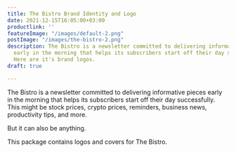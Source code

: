 ```yaml
---
title: The Bistro Brand Identity and Logo
date: 2021-12-15T16:05:00+03:00
productlink: ''
featureImage: "/images/default-2.png"
postImage: "/images/the-bistro-2.png"
description: The Bistro is a newsletter committed to delivering informative pieces
  early in the morning that helps its subscribers start off their day successfully.
  Here are it's brand logos.
draft: true

---
```

The Bistro is a newsletter committed to delivering informative pieces early in the morning that helps its subscribers start off their day successfully. This might be stock prices, crypto prices, reminders, business news, productivity tips, and more.

But it can also be anything.

This package contains logos and covers for The Bistro.